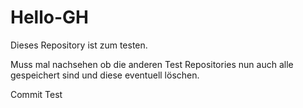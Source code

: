 # Hello-GH
Dieses Repository ist zum testen.

Muss mal nachsehen ob die anderen Test Repositories nun auch alle gespeichert sind und diese eventuell löschen.

Commit Test
